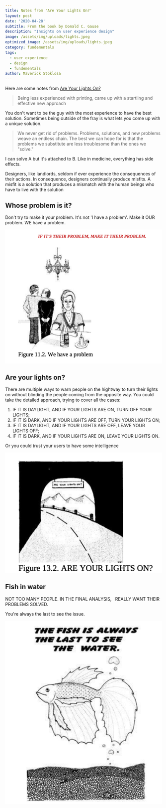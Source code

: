 ```yaml
---
title: Notes from 'Are Your Lights On?'
layout: post
date: '2020-04-28'
subtitle: From the book by Donald C. Gause
description: "Insights on user experience design"
image: /assets/img/uploads/lights.jpeg
optimized_image: /assets/img/uploads/lights.jpeg
category: fundementals
tags:
  - user experience
  - design
  - fundementals
author: Maverick Stoklosa
---
```


Here are some notes from [Are Your Lights On?](https://amzn.to/359NkxI)

> Being less experienced with printing, came up with a startling and effective new approach

You don't want to be the guy with the most experience to have the best solution. Sometimes being outside of the fray is what lets you come up with a unique solution.

> We never get rid of problems. Problems, solutions, and new problems weave an endless chain. The best we can hope for is that the problems we substitute are less troublesome than the ones we "solve."

I can solve A but it's attached to B. Like in medicine, everything has side effects.

Designers, like landlords, seldom if ever experience the consequences of their actions. In consequence, designers continually produce misfits. A misfit is a solution that produces a mismatch with the human beings who have to live with the solution

## Whose problem is it?

Don't try to make it your problem. It's not 'I have a problem'. Make it OUR problem. WE have a problem.

![lights](/assets/img/uploads/lights_2.png)

## Are your lights on?

There are multiple ways to warn people on the hightway to turn their lights on without blinding the people coming from the opposite way. You could take the detailed approach, trying to cover all the cases:

1. IF IT IS DAYLIGHT, AND IF YOUR LIGHTS ARE ON, TURN OFF YOUR LIGHTS; 
1. IF IT IS DARK, AND IF YOUR LIGHTS ARE OFF, TURN YOUR LIGHTS ON; 
1. IF IT IS DAYLIGHT, AND IF YOUR LIGHTS ARE OFF, LEAVE YOUR LIGHTS OFF; 
1. IF IT IS DARK, AND IF YOUR LIGHTS ARE ON, LEAVE YOUR LIGHTS ON.

Or you could trust your users to have some intelligence

![lights](/assets/img/uploads/lights_3.png)

## Fish in water

NOT TOO MANY PEOPLE. IN THE FINAL ANALYSIS,
 
REALLY WANT THEIR PROBLEMS SOLVED.

You're always the last to see the issue.

![lights](/assets/img/uploads/lights_4.png)
